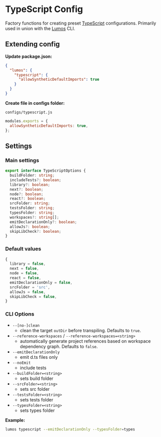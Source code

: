 # TypeScript Config

Factory functions for creating preset [TypeScript](https://www.typescriptlang.org/) configurations.
Primarily used in union with the [Lumos](https://www.npmjs.com/package/@oriflame/lumos) CLI.

## Extending config

**Update package.json:**

```json
{
  "lumos": {
    "typescript": {
      "allowSyntheticDefaultImports": true
    }
  }
}
```

**Create file in configs folder:**

`configs/typescript.js`

```js
modules.exports = {
  allowSyntheticDefaultImports: true,
};
```

## Settings

### Main settings

```ts
export interface TypeScriptOptions {
  buildFolder: string;
  includeTests?: boolean;
  library?: boolean;
  next?: boolean;
  node?: boolean;
  react?: boolean;
  srcFolder: string;
  testsFolder: string;
  typesFolder: string;
  workspaces?: string[];
  emitDeclarationOnly?: boolean;
  allowJs?: boolean;
  skipLibCheck?: boolean;
}
```

### Default values

```ts
{
  library = false,
  next = false,
  node = false,
  react = false,
  emitDeclarationOnly = false,
  srcFolder = 'src',
  allowJs = false,
  skipLibCheck = false,
}
```

### CLI Options

- `--[no-]clean`
  - clean the target `outDir` before transpiling. Defaults to `true`.
- `--reference-workspaces` / `--reference-workspaces=<string>`
  - automatically generate project references based on workspace dependency graph. Defaults to
    `false`.
- `--emitDeclarationOnly`
  - emit d.ts files only
- `--noEmit`
  - include tests
- `--buildFolder=<string>`
  - sets build folder
- `--srcFolder=<string>`
  - sets src folder
- `--testsFolder=<string>`
  - sets tests folder
- `--typesFolder=<string>`
  - sets types folder

**Example:**

```bash
lumos typescript --emitDeclarationOnly --typesFolder=types
```
